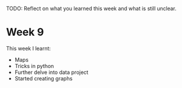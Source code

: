 TODO: Reflect on what you learned this week and what is still unclear.

# Week 9

This week I learnt:

- Maps
- Tricks in python
- Further delve into data project
- Started creating graphs
